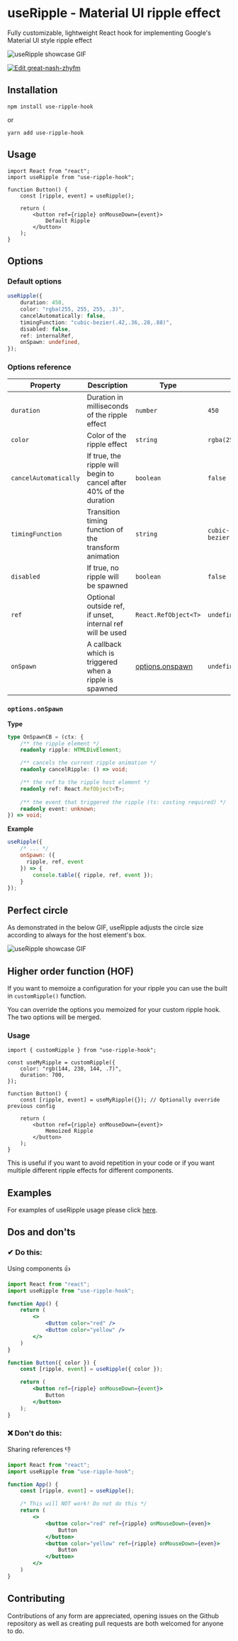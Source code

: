 # useRipple - Material UI ripple effect
Fully customizable, lightweight React hook for implementing Google's Material UI style ripple effect


![useRipple showcase GIF](https://i.imgur.com/P844g7d.gif "useRipple showcase")

[![Edit great-nash-zhyfm](https://codesandbox.io/static/img/play-codesandbox.svg)](https://codesandbox.io/s/great-nash-zhyfm?fontsize=14&hidenavigation=1&theme=dark)

## Installation
```
npm install use-ripple-hook
```
or
```
yarn add use-ripple-hook
```

## Usage
```tsx
import React from "react";
import useRipple from "use-ripple-hook";

function Button() {
    const [ripple, event] = useRipple();

    return (
        <button ref={ripple} onMouseDown={event}>
            Default Ripple
        </button>
    );
}
```

## Options
### Default options
```ts
useRipple({
    duration: 450,
    color: "rgba(255, 255, 255, .3)",
    cancelAutomatically: false,
    timingFunction: "cubic-bezier(.42,.36,.28,.88)",
    disabled: false,
    ref: internalRef,
    onSpawn: undefined,
});
```
### Options reference
| Property              | Description                                                        | Type                               | Default                         | Optional |
| --------------------- | ------------------------------------------------------------------ | ---------------------------------- | ------------------------------- | -------- |
| `duration`            | Duration in milliseconds of the ripple effect                      | `number`                           | `450`                           | ✔️        |
| `color`               | Color of the ripple effect                                         | `string`                           | `rgba(255, 255, 255, .3)`       | ✔️        |
| `cancelAutomatically` | If true, the ripple will begin to cancel after 40% of the duration | `boolean`                          | `false`                         | ✔️        |
| `timingFunction`      | Transition timing function of the transform animation              | `string`                           | `cubic-bezier(.42,.36,.28,.88)` | ✔️        |
| `disabled`            | If true, no ripple will be spawned                                 | `boolean`                          | `false`                         | ✔️        |
| `ref`                 | Optional outside ref, if unset, internal ref will be used          | `React.RefObject<T>`               | `undefined`                     | ✔️        |
| `onSpawn`             | A callback which is triggered when a ripple is spawned             | [options.onspawn](#optionsonspawn) | `undefined`                     | ✔️        |

### `options.onSpawn`
**Type**
```ts
type OnSpawnCB = (ctx: {
    /** the ripple element */
    readonly ripple: HTMLDivElement;

    /** cancels the current ripple animation */
    readonly cancelRipple: () => void;

    /** the ref to the ripple host element */
    readonly ref: React.RefObject<T>;
    
    /** the event that triggered the ripple (ts: casting required) */
    readonly event: unknown;
}) => void;
```
**Example**
```js
useRipple({
    /* ... */
    onSpawn: ({
      ripple, ref, event  
    }) => {
        console.table({ ripple, ref, event });
    }
});
```

## Perfect circle
As demonstrated in the below GIF, useRipple adjusts the circle size according to always for the host element's box.

![useRipple showcase GIF](https://i.imgur.com/OU9YJAh.gif "image Title")

## Higher order function (HOF)

If you want to memoize a configuration for your ripple you can use the built in `customRipple()` function.

You can override the options you memoized for your custom ripple hook. The two options will be merged.
### Usage
```tsx
import { customRipple } from "use-ripple-hook";

const useMyRipple = customRipple({
    color: "rgb(144, 238, 144, .7)",
    duration: 700,
});

function Button() {
    const [ripple, event] = useMyRipple({}); // Optionally override previous config

    return (
        <button ref={ripple} onMouseDown={event}>
            Memoized Ripple
        </button>
    );
}
```

This is useful if you want to avoid repetition in your code or if you want multiple different ripple effects for different components.

## Examples
For examples of useRipple usage please click <a target="_blank" href="https://codesandbox.io/s/great-nash-zhyfm?file=/src/App.tsx">here</a>.

## Dos and don'ts
### ✔ Do this:
Using components 👍
```jsx
import React from "react";
import useRipple from "use-ripple-hook";

function App() {
    return (
        <>
            <Button color="red" />
            <Button color="yellow" />
        </>
    )
}

function Button({ color }) {
    const [ripple, event] = useRipple({ color });

    return (
        <button ref={ripple} onMouseDown={event}>
            Button
        </button>
    );
}
```

### ❌ Don't do this:
Sharing references 👎
```jsx
import React from "react";
import useRipple from "use-ripple-hook";

function App() {
    const [ripple, event] = useRipple();

    /* This will NOT work! Do not do this */
    return (
        <>
            <button color="red" ref={ripple} onMouseDown={even}>
                Button
            </button>
            <button color="yellow" ref={ripple} onMouseDown={even}>
                Button
            </button>
        </>
    )
}
```

## Contributing
Contributions of any form are appreciated, opening issues on the Github repository as well as creating pull requests are both welcomed for anyone to do.